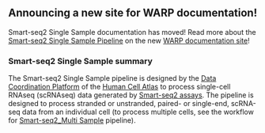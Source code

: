 ## Announcing a new site for WARP documentation!

Smart-seq2 Single Sample documentation has moved! Read more about the [Smart-seq2 Single Sample Pipeline](https://broadinstitute.github.io/warp/documentation/Pipelines/Smart-seq2_Single_Sample_Pipeline/) on the new [WARP documentation site](https://broadinstitute.github.io/warp/)!

### Smart-seq2 Single Sample summary

The Smart-seq2 Single Sample pipeline is designed by the [Data Coordination Platform](https://data.humancellatlas.org/about) of the [Human Cell Atlas](https://www.humancellatlas.org/) to process single-cell RNAseq (scRNAseq) data generated by [Smart-seq2 assays](https://www.nature.com/articles/nmeth.2639). The pipeline is designed to process stranded or unstranded, paired- or single-end, scRNA-seq data from an individual cell (to process multiple cells, see the workflow for [Smart-seq2_Multi Sample](https://github.com/broadinstitute/warp/blob/master/pipelines/skylab/smartseq2_multisample/MultiSampleSmartSeq2.wdl) pipeline). 
